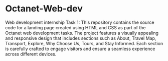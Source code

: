 # Octanet-Web-dev
Web development internship 
Task 1:
This repository contains the source code for a landing page created using HTML and CSS as part of the Octanet web development tasks. The project features a visually appealing and responsive design that includes sections such as About, Travel Map, Transport, Explore, Why Choose Us, Tours, and Stay Informed. Each section is carefully crafted to engage visitors and ensure a seamless experience across different devices.
